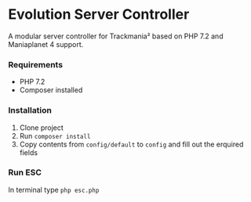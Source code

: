 # Evolution Server Controller

A modular server controller for Trackmania² based on PHP 7.2 and Maniaplanet 4 support.

### Requirements
* PHP 7.2
* Composer installed

### Installation
1. Clone project
2. Run `composer install`
3. Copy contents from `config/default` to `config` and fill out the erquired fields

### Run ESC
In terminal type `php esc.php`
